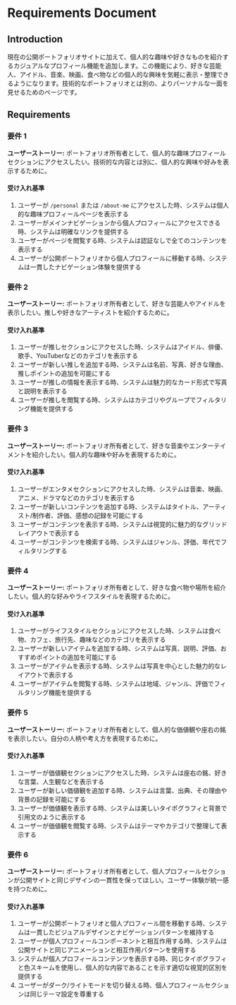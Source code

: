 # Requirements Document

## Introduction

現在の公開ポートフォリオサイトに加えて、個人的な趣味や好きなものを紹介するカジュアルなプロフィール機能を追加します。この機能により、好きな芸能人、アイドル、音楽、映画、食べ物などの個人的な興味を気軽に表示・整理できるようになります。技術的なポートフォリオとは別の、よりパーソナルな一面を見せるためのページです。

## Requirements

### 要件 1

**ユーザーストーリー:** ポートフォリオ所有者として、個人的な趣味プロフィールセクションにアクセスしたい。技術的な内容とは別に、個人的な興味や好みを表示するために。

#### 受け入れ基準

1. ユーザーが `/personal` または `/about-me` にアクセスした時、システムは個人的な趣味プロフィールページを表示する
2. ユーザーがメインナビゲーションから個人プロフィールにアクセスできる時、システムは明確なリンクを提供する
3. ユーザーがページを閲覧する時、システムは認証なしで全てのコンテンツを表示する
4. ユーザーが公開ポートフォリオから個人プロフィールに移動する時、システムは一貫したナビゲーション体験を提供する

### 要件 2

**ユーザーストーリー:** ポートフォリオ所有者として、好きな芸能人やアイドルを表示したい。推しや好きなアーティストを紹介するために。

#### 受け入れ基準

1. ユーザーが推しセクションにアクセスした時、システムはアイドル、俳優、歌手、YouTuberなどのカテゴリを表示する
2. ユーザーが新しい推しを追加する時、システムは名前、写真、好きな理由、推しポイントの追加を可能にする
3. ユーザーが推しの情報を表示する時、システムは魅力的なカード形式で写真と説明を表示する
4. ユーザーが推しを閲覧する時、システムはカテゴリやグループでフィルタリング機能を提供する

### 要件 3

**ユーザーストーリー:** ポートフォリオ所有者として、好きな音楽やエンターテイメントを紹介したい。個人的な趣味や好みを表現するために。

#### 受け入れ基準

1. ユーザーがエンタメセクションにアクセスした時、システムは音楽、映画、アニメ、ドラマなどのカテゴリを表示する
2. ユーザーが新しいコンテンツを追加する時、システムはタイトル、アーティスト/制作者、評価、感想の記録を可能にする
3. ユーザーがコンテンツを表示する時、システムは視覚的に魅力的なグリッドレイアウトで表示する
4. ユーザーがコンテンツを検索する時、システムはジャンル、評価、年代でフィルタリングする

### 要件 4

**ユーザーストーリー:** ポートフォリオ所有者として、好きな食べ物や場所を紹介したい。個人的な好みやライフスタイルを表現するために。

#### 受け入れ基準

1. ユーザーがライフスタイルセクションにアクセスした時、システムは食べ物、カフェ、旅行先、趣味などのカテゴリを表示する
2. ユーザーが新しいアイテムを追加する時、システムは写真、説明、評価、おすすめポイントの追加を可能にする
3. ユーザーがアイテムを表示する時、システムは写真を中心とした魅力的なレイアウトで表示する
4. ユーザーがアイテムを閲覧する時、システムは地域、ジャンル、評価でフィルタリング機能を提供する

### 要件 5

**ユーザーストーリー:** ポートフォリオ所有者として、個人的な価値観や座右の銘を表示したい。自分の人柄や考え方を表現するために。

#### 受け入れ基準

1. ユーザーが価値観セクションにアクセスした時、システムは座右の銘、好きな言葉、人生観などを表示する
2. ユーザーが新しい価値観を追加する時、システムは言葉、出典、その理由や背景の記録を可能にする
3. ユーザーが価値観を表示する時、システムは美しいタイポグラフィと背景で引用文のように表示する
4. ユーザーが価値観を閲覧する時、システムはテーマやカテゴリで整理して表示する

### 要件 6

**ユーザーストーリー:** ポートフォリオ所有者として、個人プロフィールセクションが公開サイトと同じデザインの一貫性を保ってほしい。ユーザー体験が統一感を持つために。

#### 受け入れ基準

1. ユーザーが公開ポートフォリオと個人プロフィール間を移動する時、システムは一貫したビジュアルデザインとナビゲーションパターンを維持する
2. ユーザーが個人プロフィールコンポーネントと相互作用する時、システムは公開サイトと同じアニメーションと相互作用パターンを使用する
3. システムが個人プロフィールコンテンツを表示する時、同じタイポグラフィと色スキームを使用し、個人的な内容であることを示す適切な視覚的区別を提供する
4. ユーザーがダーク/ライトモードを切り替える時、個人プロフィールセクションは同じテーマ設定を尊重する